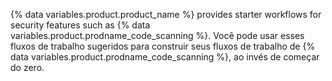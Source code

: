 {% data variables.product.product_name %} provides starter workflows for security features such as {% data variables.product.prodname_code_scanning %}. Você pode usar esses fluxos de trabalho sugeridos para construir seus fluxos de trabalho de {% data variables.product.prodname_code_scanning %}, ao invés de começar do zero.